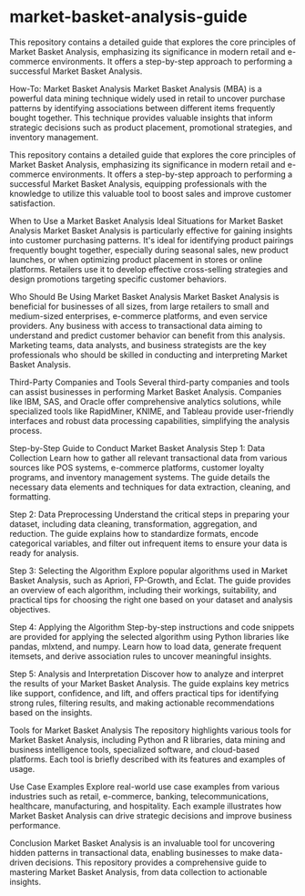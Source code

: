 # market-basket-analysis-guide
This repository contains a detailed guide that explores the core principles of Market Basket Analysis, emphasizing its significance in modern retail and e-commerce environments. It offers a step-by-step approach to performing a successful Market Basket Analysis.

How-To: Market Basket Analysis
Market Basket Analysis (MBA) is a powerful data mining technique widely used in retail to uncover purchase patterns by identifying associations between different items frequently bought together. This technique provides valuable insights that inform strategic decisions such as product placement, promotional strategies, and inventory management.

This repository contains a detailed guide that explores the core principles of Market Basket Analysis, emphasizing its significance in modern retail and e-commerce environments. It offers a step-by-step approach to performing a successful Market Basket Analysis, equipping professionals with the knowledge to utilize this valuable tool to boost sales and improve customer satisfaction.

When to Use a Market Basket Analysis
Ideal Situations for Market Basket Analysis
Market Basket Analysis is particularly effective for gaining insights into customer purchasing patterns. It's ideal for identifying product pairings frequently bought together, especially during seasonal sales, new product launches, or when optimizing product placement in stores or online platforms. Retailers use it to develop effective cross-selling strategies and design promotions targeting specific customer behaviors.

Who Should Be Using Market Basket Analysis
Market Basket Analysis is beneficial for businesses of all sizes, from large retailers to small and medium-sized enterprises, e-commerce platforms, and even service providers. Any business with access to transactional data aiming to understand and predict customer behavior can benefit from this analysis. Marketing teams, data analysts, and business strategists are the key professionals who should be skilled in conducting and interpreting Market Basket Analysis.

Third-Party Companies and Tools
Several third-party companies and tools can assist businesses in performing Market Basket Analysis. Companies like IBM, SAS, and Oracle offer comprehensive analytics solutions, while specialized tools like RapidMiner, KNIME, and Tableau provide user-friendly interfaces and robust data processing capabilities, simplifying the analysis process.

Step-by-Step Guide to Conduct Market Basket Analysis
Step 1: Data Collection
Learn how to gather all relevant transactional data from various sources like POS systems, e-commerce platforms, customer loyalty programs, and inventory management systems. The guide details the necessary data elements and techniques for data extraction, cleaning, and formatting.

Step 2: Data Preprocessing
Understand the critical steps in preparing your dataset, including data cleaning, transformation, aggregation, and reduction. The guide explains how to standardize formats, encode categorical variables, and filter out infrequent items to ensure your data is ready for analysis.

Step 3: Selecting the Algorithm
Explore popular algorithms used in Market Basket Analysis, such as Apriori, FP-Growth, and Eclat. The guide provides an overview of each algorithm, including their workings, suitability, and practical tips for choosing the right one based on your dataset and analysis objectives.

Step 4: Applying the Algorithm
Step-by-step instructions and code snippets are provided for applying the selected algorithm using Python libraries like pandas, mlxtend, and numpy. Learn how to load data, generate frequent itemsets, and derive association rules to uncover meaningful insights.

Step 5: Analysis and Interpretation
Discover how to analyze and interpret the results of your Market Basket Analysis. The guide explains key metrics like support, confidence, and lift, and offers practical tips for identifying strong rules, filtering results, and making actionable recommendations based on the insights.

Tools for Market Basket Analysis
The repository highlights various tools for Market Basket Analysis, including Python and R libraries, data mining and business intelligence tools, specialized software, and cloud-based platforms. Each tool is briefly described with its features and examples of usage.

Use Case Examples
Explore real-world use case examples from various industries such as retail, e-commerce, banking, telecommunications, healthcare, manufacturing, and hospitality. Each example illustrates how Market Basket Analysis can drive strategic decisions and improve business performance.

Conclusion
Market Basket Analysis is an invaluable tool for uncovering hidden patterns in transactional data, enabling businesses to make data-driven decisions. This repository provides a comprehensive guide to mastering Market Basket Analysis, from data collection to actionable insights.
